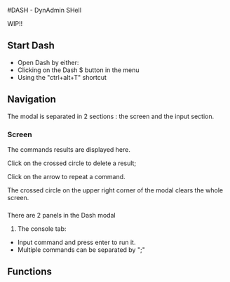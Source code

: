 #DASH - DynAdmin SHell

WIP!!

## Start Dash

* Open Dash by either:
 * Clicking on the Dash $ button in the menu
 * Using the "ctrl+alt+T" shortcut

## Navigation

The modal is separated in 2 sections : the screen and the input section.

### Screen
The commands results are displayed here.

Click on the crossed circle to delete a result;

Click on the arrow to repeat a command.

The crossed circle on the upper right corner of the modal clears the whole screen.

### 

There are 2 panels in the Dash modal

1. The console tab:

* Input command and press enter to run it.
* Multiple commands can be separated by ";"



## 

## Functions